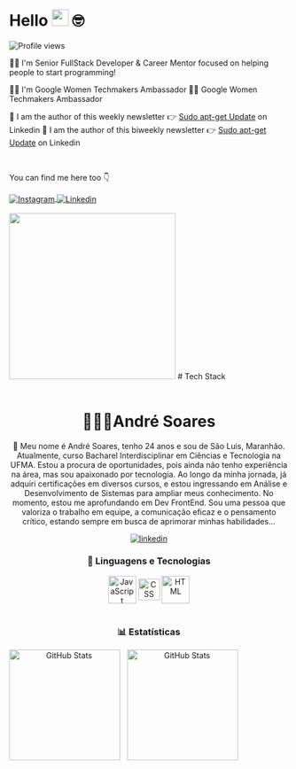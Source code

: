 # Hello <img src="https://media.giphy.com/media/hvRJCLFzcasrR4ia7z/giphy.gif" width="30"> 🤓

<img src="https://komarev.com/ghpvc/?username=julianaconde&color=yellow" alt="Profile views" /> 


👩‍🦱 I'm Senior FullStack Developer & Career Mentor focused on helping people to start programming!

👩‍💻 I'm Google Women Techmakers Ambassador
👩‍💻 Google Women Techmakers Ambassador

📝 I am the author of this weekly newsletter 👉 [Sudo apt-get Update](https://www.linkedin.com/newsletters/sudo-apt-get-update-6914370831196246016/) on Linkedin 
📝 I am the author of this biweekly newsletter 👉 [Sudo apt-get Update](https://www.linkedin.com/newsletters/sudo-apt-get-update-6914370831196246016/) on Linkedin 

<br/>

You can find me here too 👇
<div>
<a href="https://instagram.com/julianacondea" target="_blank">
 <img align="center" src="https://img.shields.io/badge/Instagram-E4405F?style=for-the-badge&logo=instagram&logoColor=white" alt="Instagram"/>
</a>
<a href="https://www.linkedin.com/in/julianaconde/" target="_blank">
 <img align="center" src="https://img.shields.io/badge/LinkedIn-0077B5?style=for-the-badge&logo=linkedin&logoColor=white" alt="Linkedin"/>
</a>
</div>
<br>
<img src="https://github.com/julianaconde/julianaconde/assets/29529757/bf0bf787-2044-4196-a768-9915025e4960" width="300px">
# Tech Stack
<div align="center"><br>

# 👨🏻‍💻André Soares


🧪 Meu nome é André Soares, tenho 24 anos e sou de São Luis, Maranhão. Atualmente, curso Bacharel Interdisciplinar em Ciências e Tecnologia na UFMA. Estou a procura de oportunidades, pois ainda não tenho experiência na área, mas sou apaixonado por tecnologia. Ao longo da minha jornada, já adquiri certificações em diversos cursos, e estou ingressando em Análise e Desenvolvimento de Sistemas para ampliar meus conhecimento. No momento, estou me aprofundando em Dev FrontEnd. Sou uma pessoa que valoriza o trabalho em equipe, a comunicação eficaz e o pensamento crítico, estando sempre em busca de aprimorar minhas habilidades...


[![linkedin](https://img.shields.io/badge/LinkedIn-0077B5?style=for-the-badge&logo=linkedin&logoColor=white)](https://www.linkedin.com/in/andre-filipe-soares-6055482b2)


### 🤖 Linguagens e Tecnologias


<div style="display: inline_block">
 <img align="center" alt="JavaScript" src="https://img.icons8.com/color/512/javascript.png" height="50" />
  <img align="center" alt="CSS" src="https://cdn-icons-png.flaticon.com/512/732/732190.png" height="39" />
  <img align="center" alt="HTML" src="https://icons.iconarchive.com/icons/cornmanthe3rd/plex/512/Other-html-5-icon.png" height="50" />
</div><br/>


### 📊 Estatísticas


<p>
  <img 
    align="left" 
    alt="GitHub Stats" 
    height="200" 
    style="padding-right: 10px;" 
    src="https://github-readme-stats.vercel.app/api?username=andrefgs&show_icons=true&theme=tokyonight&include_all_commits=true&locale=pt-br" 
  />


<img 
      align="left" 
      alt="GitHub Stats" 
      height="200" 
      src="https://github-readme-stats.vercel.app/api/top-langs/?username=andrefgs&theme=tokyonight&layout=compact&custom_title=Tecnologias&langs_count=9" 
  />


  </p>

